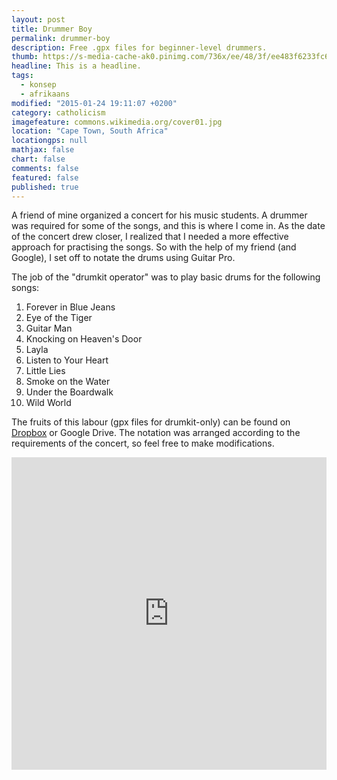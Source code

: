```yaml
---
layout: post
title: Drummer Boy
permalink: drummer-boy
description: Free .gpx files for beginner-level drummers.
thumb: https://s-media-cache-ak0.pinimg.com/736x/ee/48/3f/ee483f6233fc6b0b9b27665f4574d80d.jpg
headline: This is a headline.
tags:
  - konsep
  - afrikaans
modified: "2015-01-24 19:11:07 +0200"
category: catholicism
imagefeature: commons.wikimedia.org/cover01.jpg
location: "Cape Town, South Africa"
locationgps: null
mathjax: false
chart: false
comments: false
featured: false
published: true
---
```


A friend of mine organized a concert for his music students. A drummer was required for some of the songs, and this is where I come in. As the date of the concert drew closer, I realized that I needed a more effective approach for practising the songs. So with the help of my friend (and Google), I set off to notate the drums using Guitar Pro.

The job of the "drumkit operator" was to play basic drums for the following songs:

1. Forever in Blue Jeans
1. Eye of the Tiger
1. Guitar Man
1. Knocking on Heaven's Door
1. Layla
1. Listen to Your Heart
1. Little Lies
1. Smoke on the Water
1. Under the Boardwalk
1. Wild World

The fruits of this labour (gpx files for drumkit-only) can be found on [Dropbox](https://www.dropbox.com/sh/1tvrhlghu8t0t6u/AADbnhQn2sJs27s1ANv8qGdwa?dl=0) or Google Drive. The notation was arranged according to the requirements of the concert, so feel free to make modifications.

<iframe src="https://drive.google.com/embeddedfolderview?id=0B_o4ld7RKViicXFLeERjMnhMY1E#list" width="100%" height="500" frameborder="0"></iframe>
